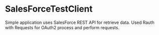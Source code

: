 SalesForceTestClient
====================

Simple application uses SalesForce REST API for retrieve data.
Used Rauth with Requests for OAuth2 process and perform requests.
